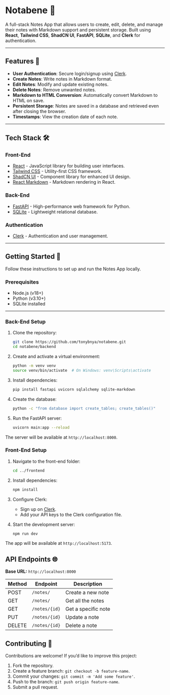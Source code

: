 # Notabene 📓

A full-stack Notes App that allows users to create, edit, delete, and manage their notes with Markdown support and persistent storage. Built using **React**, **Tailwind CSS**, **ShadCN UI**, **FastAPI**, **SQLite**, and **Clerk** for authentication.

---

## Features 🚀

- **User Authentication**: Secure login/signup using [Clerk](https://clerk.com/).
- **Create Notes**: Write notes in Markdown format.
- **Edit Notes**: Modify and update existing notes.
- **Delete Notes**: Remove unwanted notes.
- **Markdown to HTML Conversion**: Automatically convert Markdown to HTML on save.
- **Persistent Storage**: Notes are saved in a database and retrieved even after closing the browser.
- **Timestamps**: View the creation date of each note.

---

## Tech Stack 🛠️

### Front-End

- [React](https://reactjs.org/) - JavaScript library for building user interfaces.
- [Tailwind CSS](https://tailwindcss.com/) - Utility-first CSS framework.
- [ShadCN UI](https://ui.shadcn.com/) - Component library for enhanced UI design.
- [React Markdown](https://github.com/remarkjs/react-markdown) - Markdown rendering in React.

### Back-End

- [FastAPI](https://fastapi.tiangolo.com/) - High-performance web framework for Python.
- [SQLite](https://www.sqlite.org/index.html) - Lightweight relational database.

### Authentication

- [Clerk](https://clerk.com/) - Authentication and user management.

---

## Getting Started 🏁

Follow these instructions to set up and run the Notes App locally.

### Prerequisites

- Node.js (v18+)
- Python (v3.10+)
- SQLite installed

---

### Back-End Setup

1. Clone the repository:

   ```bash
   git clone https://github.com/tonybnya/notabene.git
   cd notabene/backend
   ```

2. Create and activate a virtual environment:

   ```bash
   python -m venv venv
   source venv/bin/activate  # On Windows: venv\Scripts\activate
   ```

3. Install dependencies:

   ```bash
   pip install fastapi uvicorn sqlalchemy sqlite-markdown
   ```

4. Create the database:

   ```bash
   python -c "from database import create_tables; create_tables()"
   ```

5. Run the FastAPI server:

   ```bash
   uvicorn main:app --reload
   ```

The server will be available at `http://localhost:8000`.

### Front-End Setup

1. Navigate to the front-end folder:

   ```bash
   cd ../frontend
   ```

2. Install dependencies:

   ```bash
   npm install
   ```

3. Configure Clerk:

   - Sign up on [Clerk](https://clerk.com/).
   - Add your API keys to the Clerk configuration file.

4. Start the development server:

   ```bash
   npm run dev
   ```

The app will be available at `http://localhost:5173`.

## API Endpoints 🌐

**Base URL:** `http://localhost:8000`

| Method | Endpoint     | Description        |
|--------|--------------|--------------------|
| POST   | `/notes/`    | Create a new note  |
| GET    | `/notes/`    | Get all the notes  |
| GET    | `/notes/{id}`| Get a specific note|
| PUT    | `/notes/{id}`| Update a note      |
| DELETE | `/notes/{id}`| Delete a note      |

## Contributing 🤝

Contributions are welcome! If you’d like to improve this project:

1. Fork the repository.
2. Create a feature branch: `git checkout -b feature-name`.
3. Commit your changes: `git commit -m 'Add some feature'`.
4. Push to the branch: `git push origin feature-name`.
5. Submit a pull request.
